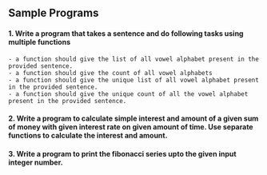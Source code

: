 ## Sample Programs

#### 1. Write a program that takes a sentence and do following tasks using multiple functions
    - a function should give the list of all vowel alphabet present in the provided sentence.
    - a function should give the count of all vowel alphabets
    - a function should give the unique list of all vowel alphabet present in the provided sentence. 
    - a function should give the unique count of all the vowel alphabet present in the provided sentence. 

 #### 2. Write a program to calculate simple interest and  amount of a given sum of money with given interest rate on given amount of time. Use separate functions to calculate the interest and amount. 

 #### 3. Write a program to print the fibonacci series upto the given input integer number. 



